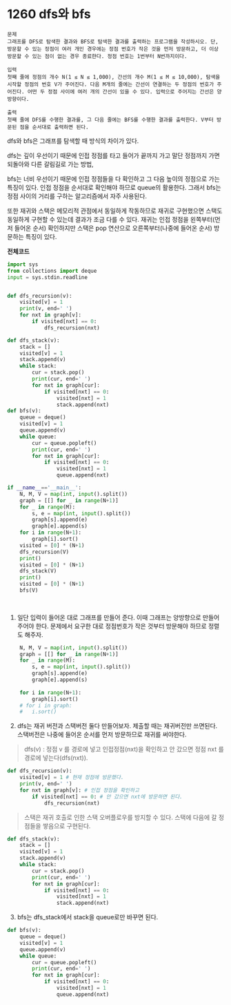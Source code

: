 # 1260 dfs와 bfs

```
문제
그래프를 DFS로 탐색한 결과와 BFS로 탐색한 결과를 출력하는 프로그램을 작성하시오. 단, 방문할 수 있는 정점이 여러 개인 경우에는 정점 번호가 작은 것을 먼저 방문하고, 더 이상 방문할 수 있는 점이 없는 경우 종료한다. 정점 번호는 1번부터 N번까지이다.

입력
첫째 줄에 정점의 개수 N(1 ≤ N ≤ 1,000), 간선의 개수 M(1 ≤ M ≤ 10,000), 탐색을 시작할 정점의 번호 V가 주어진다. 다음 M개의 줄에는 간선이 연결하는 두 정점의 번호가 주어진다. 어떤 두 정점 사이에 여러 개의 간선이 있을 수 있다. 입력으로 주어지는 간선은 양방향이다.

출력
첫째 줄에 DFS를 수행한 결과를, 그 다음 줄에는 BFS를 수행한 결과를 출력한다. V부터 방문된 점을 순서대로 출력하면 된다.
```



dfs와 bfs은 그래프를 탐색할 때 방식의 차이가 있다.

dfs는 깊이 우선이기 때문에 인접 정점를 타고 들어가 끝까지 가고 말단 정점까지 가면 되돌아와 다른 갈림길로 가는 방법,

bfs는 너비 우선이기 때문에 인접 정점들을 다 확인하고 그 다음 높이의 정점으로 가는 특징이 있다. 인접 정점을 순서대로 확인해야 하므로 queue의 활용한다. 그래서 bfs는 정점 사이의 거리를 구하는 알고리즘에서 자주 사용된다.



또한 재귀와 스택은 메모리적 관점에서 동일하게 작동하므로 재귀로 구현했으면 스택도 동일하게 구현할 수 있는데 결과가 조금 다를 수 있다. 재귀는 인접 정점을  왼쪽부터(먼저 들어온 순서) 확인하지만 스택은 pop 연산으로 오른쪽부터(나중에 들어온 순서) 방문하는 특징이 있다.



__전체코드__

```python
import sys
from collections import deque
input = sys.stdin.readline


def dfs_recursion(v):
    visited[v] = 1
    print(v, end=' ')
    for nxt in graph[v]:
        if visited[nxt] == 0:
            dfs_recursion(nxt)

def dfs_stack(v):
    stack = []
    visited[v] = 1
    stack.append(v)
    while stack:
        cur = stack.pop()
        print(cur, end=' ')
        for nxt in graph[cur]:
            if visited[nxt] == 0:
                visited[nxt] = 1
                stack.append(nxt)
def bfs(v):
    queue = deque()
    visited[v] = 1
    queue.append(v)
    while queue:
        cur = queue.popleft()
        print(cur, end=' ')
        for nxt in graph[cur]:
            if visited[nxt] == 0:
                visited[nxt] = 1
                queue.append(nxt)

if __name__=='__main__':
    N, M, V = map(int, input().split())
    graph = [[] for _ in range(N+1)]
    for _ in range(M):
        s, e = map(int, input().split())
        graph[s].append(e)
        graph[e].append(s)
    for i in range(N+1):
        graph[i].sort()
    visited = [0] * (N+1)
    dfs_recursion(V)
    print()
    visited = [0] * (N+1)
    dfs_stack(V)
    print()
    visited = [0] * (N+1)
    bfs(V)
    
        
```



1. 일단 입력이 들어온 대로 그래프를 만들어 준다. 이때 그래프는 양방향으로 만들어주어야 한다. 문제에서 요구한 대로 정점번호가 작은 것부터 방문해야 하므로 정렬도 해주자.

```python
    N, M, V = map(int, input().split())
    graph = [[] for _ in range(N+1)]
    for _ in range(M):
        s, e = map(int, input().split())
        graph[s].append(e)
        graph[e].append(s)
        
    for i in range(N+1):
        graph[i].sort()
    # for i in graph:
    #   i.sort()
```

2. dfs는 재귀 버전과 스택버전 둘다 만들어보자. 제출할 때는 재귀버전만 쓰면된다. 스택버전은 나중에 들어온 순서를 먼저 방문하므로 재귀를 써야한다.

> dfs(v) : 정점 v 를 경로에 넣고 인접정점(nxt)을 확인하고 안 갔으면 정점 nxt 를 경로에 넣는다(dfs(nxt)).

```python
def dfs_recursion(v):
    visited[v] = 1 # 현재 정점에 방문했다.
    print(v, end=' ')
    for nxt in graph[v]: # 인접 정점을 확인하고
        if visited[nxt] == 0: # 안 갔으면 nxt에 방문하면 된다.
            dfs_recursion(nxt)
```

> 스택은 재귀 호출로 인한 스택 오버플로우를 방지할 수 있다. 스택에 다음에 갈 정점들을 쌓음으로 구현된다.

```python
def dfs_stack(v):
    stack = []
    visited[v] = 1
    stack.append(v)
    while stack:
        cur = stack.pop()
        print(cur, end=' ')
        for nxt in graph[cur]:
            if visited[nxt] == 0:
                visited[nxt] = 1
                stack.append(nxt)
```



3. bfs는 dfs_stack에서 stack을 queue로만 바꾸면 된다.

```python
def bfs(v):
    queue = deque()
    visited[v] = 1
    queue.append(v)
    while queue:
        cur = queue.popleft()
        print(cur, end=' ')
        for nxt in graph[cur]:
            if visited[nxt] == 0:
                visited[nxt] = 1
                queue.append(nxt)
```



